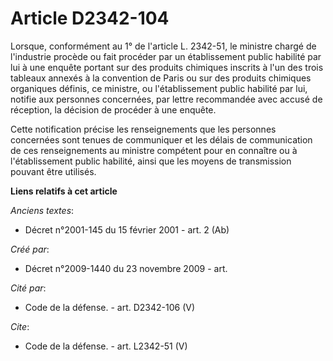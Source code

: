 # Article D2342-104

Lorsque, conformément au 1° de l'article L. 2342-51, le ministre chargé de l'industrie procède ou fait procéder par un
établissement public habilité par lui à une enquête portant sur des produits chimiques inscrits à l'un des trois tableaux
annexés à la convention de Paris ou sur des produits chimiques organiques définis, ce ministre, ou l'établissement public
habilité par lui, notifie aux personnes concernées, par lettre recommandée avec accusé de réception, la décision de procéder
à une enquête. 

Cette notification précise les renseignements que les personnes concernées sont tenues de communiquer et les délais de
communication de ces renseignements au ministre compétent pour en connaître ou à l'établissement public habilité, ainsi que
les moyens de transmission pouvant être utilisés.

**Liens relatifs à cet article**

_Anciens textes_:

  - Décret n°2001-145 du 15 février 2001 - art. 2 (Ab)

_Créé par_:

  - Décret n°2009-1440 du 23 novembre 2009 - art.

_Cité par_:

  - Code de la défense. - art. D2342-106 (V)

_Cite_:

  - Code de la défense. - art. L2342-51 (V)
